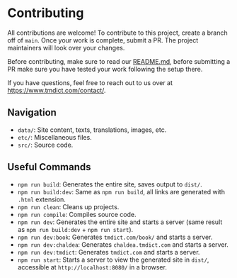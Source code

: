 # Contributing

All contributions are welcome! To contribute to this project, create a branch off of 
`main`. Once your work is complete, submit a PR. The project maintainers will look over your changes.

Before contributing, make sure to read our [README.md](README.md), before submitting a PR make 
sure you have tested your work following the setup there.

If you have questions, feel free to reach out to us over at https://www.tmdict.com/contact/.

## Navigation

- `data/`: Site content, texts, translations, images, etc.
- `etc/`: Miscellaneous files.
- `src/`: Source code.

## Useful Commands

- `npm run build`: Generates the entire site, saves output to `dist/`.
- `npm run build:dev`: Same as `npm run build`, all links are generated with `.html` extension.
- `npm run clean`: Cleans up projects.
- `npm run compile`: Compiles source code.
- `npm run dev`: Generates the entire site and starts a server (same result as `npm run build:dev` + `npm run start`).
- `npm run dev:book`: Generates `tmdict.com/book/` and starts a server.
- `npm run dev:chaldea`: Generates `chaldea.tmdict.com` and starts a server.
- `npm run dev:tmdict`: Generates `tmdict.com` and starts a server.
- `npm run start`: Starts a server to view the generated site in `dist/`, accessible at `http://localhost:8080/` in a browser.

